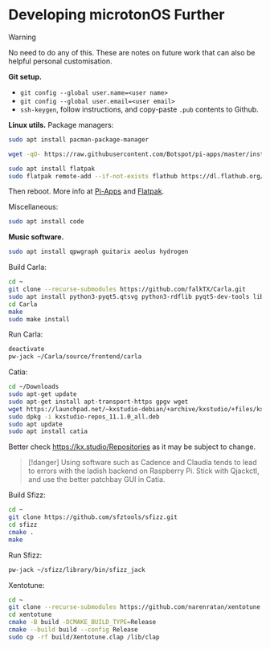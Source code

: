 # Developing microtonOS Further

> [!warning]
> No need to do any of this.
> These are notes on future work that can also be helpful personal customisation.

**Git setup.**
- `git config --global user.name=<user name>`
- `git config --global user.email=<user email>`
- `ssh-keygen`, follow instructions, and copy-paste `.pub` contents to Github.

**Linux utils.**
Package managers:
```bash
sudo apt install pacman-package-manager

wget -qO- https://raw.githubusercontent.com/Botspot/pi-apps/master/install | bash

sudo apt install flatpak
sudo flatpak remote-add --if-not-exists flathub https://dl.flathub.org/repo/flathub.flatpakrepo
```
Then reboot. More info at [Pi-Apps](https://pi-apps.io/install/) and [Flatpak](https://flathub.org/setup/Raspberry%20Pi%20OS).

Miscellaneous:
```bash
sudo apt install code
```

**Music software.**
```bash
sudo apt install qpwgraph guitarix aeolus hydrogen
```

Build Carla:
```bash
cd ~
git clone --recurse-submodules https://github.com/falkTX/Carla.git
sudo apt install python3-pyqt5.qtsvg python3-rdflib pyqt5-dev-tools libmagic-dev liblo-dev libasound2-dev libpulse-dev libx11-dev libxcursor-dev libxext-dev qtbase5-dev libfluidsynth-dev
cd Carla
make
sudo make install
```
Run Carla:
```bash
deactivate
pw-jack ~/Carla/source/frontend/carla
```

Catia:
```bash
cd ~/Downloads
sudo apt-get update
sudo apt-get install apt-transport-https gpgv wget
wget https://launchpad.net/~kxstudio-debian/+archive/kxstudio/+files/kxstudio-repos_11.1.0_all.deb
sudo dpkg -i kxstudio-repos_11.1.0_all.deb
sudo apt update
sudo apt install catia
```
Better check https://kx.studio/Repositories as it may be subject to change.

> [!danger]
> Using software such as Cadence and Claudia tends to lead to errors with the ladish backend on Raspberry Pi.
> Stick with Qjackctl, and use the better patchbay GUI in Catia.

Build Sfizz:
```bash
cd ~
git clone https://github.com/sfztools/sfizz.git
cd sfizz
cmake .
make
```
Run Sfizz:
```bash
pw-jack ~/sfizz/library/bin/sfizz_jack
```

Xentotune:
```bash
cd ~
git clone --recurse-submodules https://github.com/narenratan/xentotune
cd xentotune
cmake -B build -DCMAKE_BUILD_TYPE=Release
cmake --build build --config Release
sudo cp -rf build/Xentotune.clap /lib/clap
```
